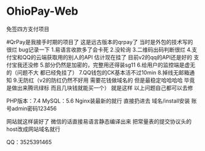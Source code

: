 # OhioPay-Web
免签四方支付项目

#QrPay是我接手时期的项目了
这是远古版本的qrpay了 当时是外包的技术写的 很烂
bug记录一下
1.易语言收款多了会卡死
2.没轮询
3.二维码出码判断很烂
4.支付宝和QQ的云端获取用的别人的API 估计现在挂了 目前v2的qq的API还是好的 支付宝我还没修
5.部分仍然是加密的，完整用还得装sg11
6.给用户的监控端是虚无的（问题不大 都已经免挂了）
7.QQ钱包的CK基本活不过10min
8.掉线无邮箱通知
9.无防红（v2的防红仍然不好用 需要花钱做域名的 但是最稳定哈哈哈哈 毕竟是做出来腾讯绿标 而且几块钱就能买一个）
就是这样 以上问题自己都可以去修

PHP版本：7.4
MySQL：5.6
Nginx装最新的就行
直接扔进去 域名/install安装 账号admin密码123456

网站就这样装好了
微信的话直接易语言静态编译出来 把常量表的提交协议头的host改成网站域名就行

QQ：3525391465
